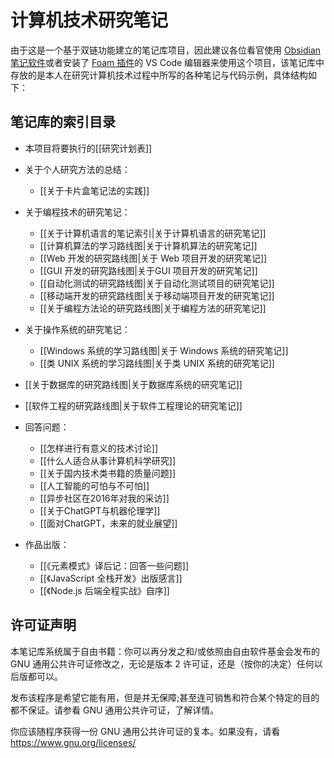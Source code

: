 # 计算机技术研究笔记

由于这是一个基于双链功能建立的笔记库项目，因此建议各位看官使用 [Obsidian 笔记软件](https://obsidian.md/)或者安装了 [Foam 插件](https://foambubble.github.io/foam/)的 VS Code 编辑器来使用这个项目，该笔记库中存放的是本人在研究计算机技术过程中所写的各种笔记与代码示例，具体结构如下：

## 笔记库的索引目录

- 本项目将要执行的[[研究计划表]]

- 关于个人研究方法的总结：
  - [[关于卡片盒笔记法的实践]]

- 关于编程技术的研究笔记：
  - [[关于计算机语言的笔记索引|关于计算机语言的研究笔记]]
  - [[计算机算法的学习路线图|关于计算机算法的研究笔记]]
  - [[Web 开发的研究路线图|关于 Web 项目开发的研究笔记]]
  - [[GUI 开发的研究路线图|关于GUI 项目开发的研究笔记]]
  - [[自动化测试的研究路线图|关于自动化测试项目的研究笔记]]
  - [[移动端开发的研究路线图|关于移动端项目开发的研究笔记]]
  - [[关于编程方法论的研究路线图|关于编程方法的研究笔记]]

- 关于操作系统的研究笔记：
  - [[Windows 系统的学习路线图|关于 Windows 系统的研究笔记]]
  - [[类 UNIX 系统的学习路线图|关于类 UNIX 系统的研究笔记]]

- [[关于数据库的研究路线图|关于数据库系统的研究笔记]]
- [[软件工程的研究路线图|关于软件工程理论的研究笔记]]


- 回答问题：
  - [[怎样进行有意义的技术讨论]]
  - [[什么人适合从事计算机科学研究]]
  - [[关于国内技术类书籍的质量问题]]
  - [[人工智能的可怕与不可怕]]
  - [[异步社区在2016年对我的采访]]
  - [[关于ChatGPT与机器伦理学]]
  - [[面对ChatGPT，未来的就业展望]]
- 作品出版：
  - [[《元素模式》译后记：回答一些问题]]
  - [[《JavaScript 全栈开发》出版感言]]
  - [[《Node.js 后端全程实战》自序]]

## 许可证声明

本笔记库系统属于自由书籍：你可以再分发之和/或依照由自由软件基金会发布的 GNU 通用公共许可证修改之，无论是版本 2 许可证，还是（按你的决定）任何以后版都可以。

发布该程序是希望它能有用，但是并无保障;甚至连可销售和符合某个特定的目的都不保证。请参看 GNU 通用公共许可证，了解详情。

你应该随程序获得一份 GNU 通用公共许可证的复本。如果没有，请看 <https://www.gnu.org/licenses/>
